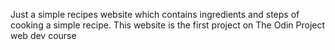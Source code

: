 Just a simple recipes website which contains ingredients and steps of cooking a simple recipe. This website is the first project on The Odin Project web dev course